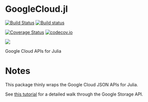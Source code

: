 # GoogleCloud.jl

[![Build Status](https://travis-ci.org/juliacloud/GoogleCloud.jl.svg?branch=master)](https://travis-ci.org/juliacloud/GoogleCloud.jl)
[![Build status](https://ci.appveyor.com/api/projects/status/itmgxkcc75m9ulqd?svg=true)](https://ci.appveyor.com/project/JoshBode/googlecloud-jl)

[![Coverage Status](https://coveralls.io/repos/github/juliacloud/GoogleCloud.jl/badge.svg?branch=master)](https://coveralls.io/github/juliacloud/GoogleCloud.jl?branch=master)
[![codecov.io](http://codecov.io/github/juliacloud/GoogleCloud.jl/coverage.svg?branch=master)](http://codecov.io/github/juliacloud/GoogleCloud.jl?branch=master)

[![](https://img.shields.io/badge/docs-latest-blue.svg)](https://juliacloud.github.io/GoogleCloud.jl/latest)

Google Cloud APIs for Julia


# Notes

This package thinly wraps the Google Cloud JSON APIs for Julia.

See [this tutorial](https://juliacloud.github.io/GoogleCloud.jl/latest) for a detailed walk through the Google Storage API.

